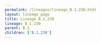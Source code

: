 ```yaml
---
permalink: /lineages/lineage_B.1.230.html
layout: lineage_page
title: Lineage B.1.230
lineage: B.1.230
parent: B.1
children: ['B.1.230']
---
```

